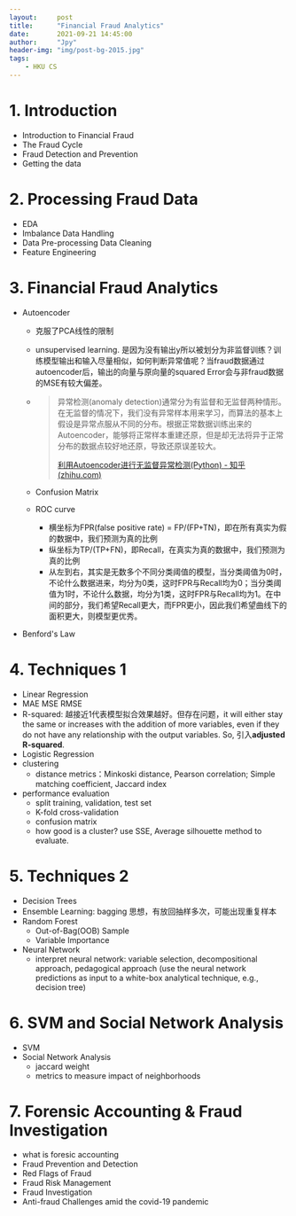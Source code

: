 ```yaml
---
layout:     post
title:      "Financial Fraud Analytics"
date:       2021-09-21 14:45:00
author:     "Jpy"
header-img: "img/post-bg-2015.jpg"
tags:
    - HKU CS
---
```


# 1. Introduction

* Introduction to Financial Fraud
* The Fraud Cycle
* Fraud Detection and Prevention
* Getting the data

# 2. Processing Fraud Data

* EDA
* Imbalance Data Handling
* Data Pre-processing Data Cleaning
* Feature Engineering

# 3. Financial Fraud Analytics

* Autoencoder

  * 克服了PCA线性的限制

  * unsupervised learning. 是因为没有输出y所以被划分为非监督训练？训练模型输出和输入尽量相似，如何判断异常值呢？当fraud数据通过autoencoder后，输出的向量与原向量的squared Error会与非fraud数据的MSE有较大偏差。

  * > 异常检测(anomaly detection)通常分为有监督和无监督两种情形。在无监督的情况下，我们没有异常样本用来学习，而算法的基本上假设是异常点服从不同的分布。根据正常数据训练出来的Autoencoder，能够将正常样本重建还原，但是却无法将异于正常分布的数据点较好地还原，导致还原误差较大。
    >
    > [利用Autoencoder进行无监督异常检测(Python) - 知乎 (zhihu.com)](https://zhuanlan.zhihu.com/p/46188296)

  * Confusion Matrix

  * ROC curve

    * 横坐标为FPR(false positive rate) = FP/(FP+TN)，即在所有真实为假的数据中，我们预测为真的比例
    * 纵坐标为TP/(TP+FN)，即Recall，在真实为真的数据中，我们预测为真的比例
    * 从左到右，其实是无数多个不同分类阈值的模型，当分类阈值为0时，不论什么数据进来，均分为0类，这时FPR与Recall均为0；当分类阈值为1时，不论什么数据，均分为1类，这时FPR与Recall均为1。在中间的部分，我们希望Recall更大，而FPR更小，因此我们希望曲线下的面积更大，则模型更优秀。

* Benford's Law

# 4. Techniques 1

* Linear Regression
* MAE MSE RMSE 
* R-squared: 越接近1代表模型拟合效果越好。但存在问题，it will either stay the same or increases with the addition of more variables, even if they do not have any relationship with the output variables. So, 引入**adjusted R-squared**.
* Logistic Regression
* clustering
  * distance metrics：Minkoski distance, Pearson correlation; Simple matching coefficient, Jaccard index
* performance evaluation
  * split training, validation, test set
  * K-fold cross-validation
  * confusion matrix
  * how good is a cluster? use SSE, Average silhouette method to evaluate. 

# 5. Techniques 2

* Decision Trees
* Ensemble Learning: bagging 思想，有放回抽样多次，可能出现重复样本
* Random Forest
  * Out-of-Bag(OOB) Sample
  * Variable Importance
* Neural Network
  * interpret neural network: variable selection, decompositional approach, pedagogical approach (use the neural network predictions as input to a white-box analytical technique, e.g., decision tree)

# 6. SVM and Social Network Analysis

* SVM
* Social Network Analysis
  * jaccard weight
  * metrics to measure impact of neighborhoods

# 7. Forensic Accounting & Fraud Investigation

* what is foresic accounting
* Fraud Prevention and Detection
* Red Flags of Fraud
* Fraud Risk Management
* Fraud Investigation
* Anti-fraud Challenges amid the covid-19 pandemic
